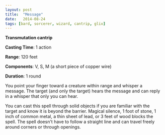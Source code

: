```yaml
---
layout: post
title:  "Message"
date:   2014-08-24
tags: [bard, sorcerer, wizard, cantrip, glix]
---
```


**Transmutation cantrip**

**Casting Time**: 1 action

**Range**: 120 feet

**Components**: V, S, M (a short piece of copper wire)

**Duration**: 1 round

You point your finger toward a creature within range and whisper a message. The target (and only the target) hears the message and can reply in a whisper that only you can hear.

You can cast this spell through solid objects if you are familiar with the target and know it is beyond the barrier. Magical silence, 1 foot of stone, 1 inch of common metal, a thin sheet of lead, or 3 feet of wood blocks the spell. The spell doesn't have to follow a straight line and can travel freely around corners or through openings.
